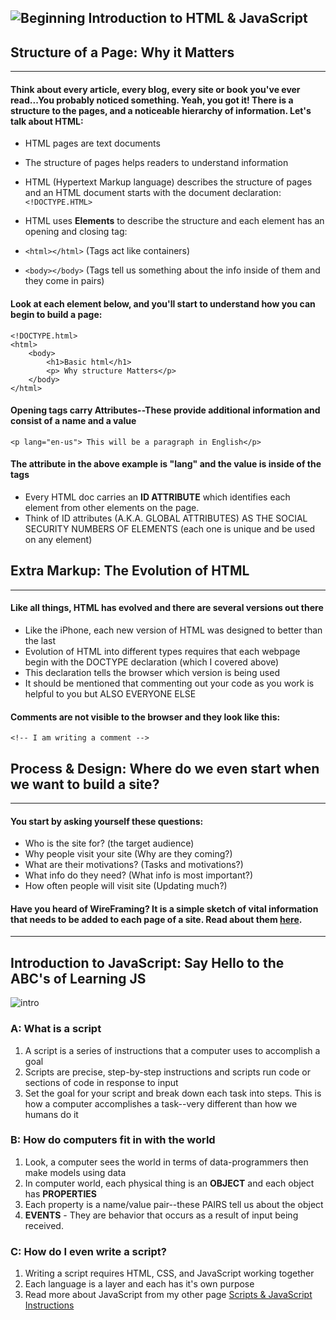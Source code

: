  ![Beginning](https://media.giphy.com/media/3P0oEX5oTmrkY/giphy.gif) Introduction to HTML & JavaScript
----------------------------

## Structure of a Page: Why it Matters
-----------
#### Think about every article, every blog, every site or book you've ever read...You probably noticed something. Yeah, you got it! There is a structure to the pages, and a noticeable hierarchy of information. Let's talk about HTML:

* HTML pages are text documents
* The structure of pages helps readers to understand information
* HTML (Hypertext Markup language) describes the structure of pages and an HTML document starts with the document declaration: ```<!DOCTYPE.HTML>```
*  HTML uses **Elements** to describe the structure and each element has an opening and closing tag: 

* ```<html></html>```   (Tags act like containers)
* ```<body></body>``` (Tags tell us something about the info inside of them and they come in pairs)

#### Look at each element below, and you'll start to understand how you can begin to build a page:

``` 
<!DOCTYPE.html>
<html>
    <body>
        <h1>Basic html</h1>
        <p> Why structure Matters</p>
    </body>
</html>
```

#### Opening tags carry **Attributes**--These provide additional information and consist of a **name** and a **value** 
```
<p lang="en-us"> This will be a paragraph in English</p>
```

#### The attribute in the above example is "lang" and the value is inside of the tags

* Every HTML doc carries an **ID ATTRIBUTE** which identifies each element from other elements on the page. 
* Think of ID attributes (A.K.A. GLOBAL ATTRIBUTES) AS THE SOCIAL SECURITY NUMBERS OF ELEMENTS (each one is unique and be used on any element)


## Extra Markup: The Evolution of HTML
--------
#### Like all things, HTML has evolved and there are several versions out there
* Like the iPhone, each new version of HTML was designed to better than the last
* Evolution of HTML into different types requires that each webpage begin with the DOCTYPE declaration (which I covered above)
* This declaration tells the browser which version is being used
* It should be mentioned that commenting out your code as you work is helpful to you but ALSO EVERYONE ELSE
#### Comments are not visible to the browser and they look like this:
```<!-- I am writing a comment -->```


## Process & Design: Where do we even start when we want to build a site?
--------
#### You start by asking yourself these questions:

* Who is the site for? (the target audience)
* Why people visit your site (Why are they coming?)
* What are their motivations? (Tasks and motivations?)
* What info do they need? (What info is most important?)
* How often people will visit site (Updating much?)

#### Have you heard of WireFraming? It is a simple sketch of vital information that needs to be added to each page of a site. Read about them [here](https://www.figma.com/blog/how-to-wireframe/).

-----------------
## Introduction to JavaScript: Say Hello to the ABC's of Learning JS
![intro](https://media.giphy.com/media/yUTmg5PbrRLXi/giphy.gif)


### A: What is a script
1. A script is a series of instructions that a computer uses to accomplish a goal
1. Scripts are precise, step-by-step instructions and scripts run code or sections of code in response to input 
1. Set the goal for your script and break down each task into steps. This is how a computer accomplishes a task--very different than how we humans do it 

### B: How do computers fit in with the world
1. Look, a computer sees the world in terms of data-programmers then make models using data
1. In computer world, each physical thing is an **OBJECT** and each object has **PROPERTIES**
1. Each property is a name/value pair--these PAIRS tell us about the object
1. **EVENTS** - They are behavior that occurs as a result of input being received. 

### C: How do I even write a script? 
1. Writing a script requires HTML, CSS, and JavaScript working together 
1. Each language is a layer and each has it's own purpose
1. Read more about JavaScript from my other page [Scripts & JavaScript Instructions](https://rivad2.github.io/reading-notes/programmingjs.html)